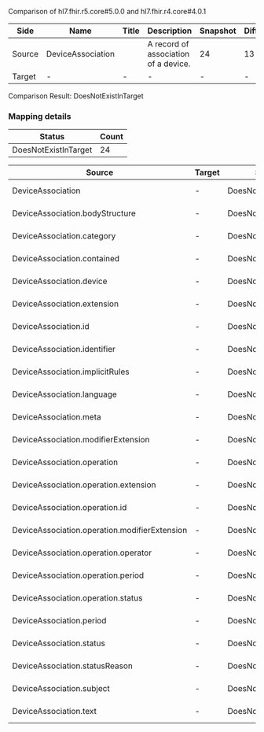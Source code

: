 Comparison of hl7.fhir.r5.core#5.0.0 and hl7.fhir.r4.core#4.0.1

| Side | Name | Title | Description | Snapshot | Differential |
| --- | --- | --- | --- | --- | --- |
| Source | DeviceAssociation |  | A record of association of a device. | 24 | 13 |
| Target | - | - | - | - | - |


Comparison Result: DoesNotExistInTarget


### Mapping details

| Status | Count |
| ------ | ----- |
DoesNotExistInTarget | 24 |


| Source | Target | Status | Message |
| ------ | ------ | ------ | ------- |
| DeviceAssociation | - | DoesNotExistInTarget | DeviceAssociation does not exist in target and has no mapping |
| DeviceAssociation.bodyStructure | - | DoesNotExistInTarget | DeviceAssociation.bodyStructure does not exist in target and has no mapping |
| DeviceAssociation.category | - | DoesNotExistInTarget | DeviceAssociation.category does not exist in target and has no mapping |
| DeviceAssociation.contained | - | DoesNotExistInTarget | DeviceAssociation.contained does not exist in target and has no mapping |
| DeviceAssociation.device | - | DoesNotExistInTarget | DeviceAssociation.device does not exist in target and has no mapping |
| DeviceAssociation.extension | - | DoesNotExistInTarget | DeviceAssociation.extension does not exist in target and has no mapping |
| DeviceAssociation.id | - | DoesNotExistInTarget | DeviceAssociation.id does not exist in target and has no mapping |
| DeviceAssociation.identifier | - | DoesNotExistInTarget | DeviceAssociation.identifier does not exist in target and has no mapping |
| DeviceAssociation.implicitRules | - | DoesNotExistInTarget | DeviceAssociation.implicitRules does not exist in target and has no mapping |
| DeviceAssociation.language | - | DoesNotExistInTarget | DeviceAssociation.language does not exist in target and has no mapping |
| DeviceAssociation.meta | - | DoesNotExistInTarget | DeviceAssociation.meta does not exist in target and has no mapping |
| DeviceAssociation.modifierExtension | - | DoesNotExistInTarget | DeviceAssociation.modifierExtension does not exist in target and has no mapping |
| DeviceAssociation.operation | - | DoesNotExistInTarget | DeviceAssociation.operation does not exist in target and has no mapping |
| DeviceAssociation.operation.extension | - | DoesNotExistInTarget | DeviceAssociation.operation.extension does not exist in target and has no mapping |
| DeviceAssociation.operation.id | - | DoesNotExistInTarget | DeviceAssociation.operation.id does not exist in target and has no mapping |
| DeviceAssociation.operation.modifierExtension | - | DoesNotExistInTarget | DeviceAssociation.operation.modifierExtension does not exist in target and has no mapping |
| DeviceAssociation.operation.operator | - | DoesNotExistInTarget | DeviceAssociation.operation.operator does not exist in target and has no mapping |
| DeviceAssociation.operation.period | - | DoesNotExistInTarget | DeviceAssociation.operation.period does not exist in target and has no mapping |
| DeviceAssociation.operation.status | - | DoesNotExistInTarget | DeviceAssociation.operation.status does not exist in target and has no mapping |
| DeviceAssociation.period | - | DoesNotExistInTarget | DeviceAssociation.period does not exist in target and has no mapping |
| DeviceAssociation.status | - | DoesNotExistInTarget | DeviceAssociation.status does not exist in target and has no mapping |
| DeviceAssociation.statusReason | - | DoesNotExistInTarget | DeviceAssociation.statusReason does not exist in target and has no mapping |
| DeviceAssociation.subject | - | DoesNotExistInTarget | DeviceAssociation.subject does not exist in target and has no mapping |
| DeviceAssociation.text | - | DoesNotExistInTarget | DeviceAssociation.text does not exist in target and has no mapping |

